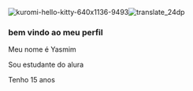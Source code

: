 ![kuromi-hello-kitty-640x1136-9493](https://user-images.githubusercontent.com/130660192/233356081-59ab2018-88ab-4230-8dbe-bc2710455b16.png)![translate_24dp](https://user-images.githubusercontent.com/130660192/233358060-a01fa03f-7ed1-4b03-87df-8c7cbeac6e00.png)



### bem vindo ao meu perfil

Meu nome é Yasmim

Sou estudante do alura

Tenho 15 anos
